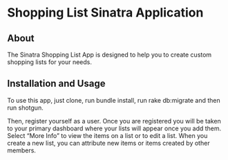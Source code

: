 # Shopping List Sinatra Application

## About

The Sinatra Shopping List App is designed to help you to create custom shopping lists for your needs.

## Installation and Usage

To use this app, just clone, run bundle install, run rake db:migrate and then run shotgun.

Then, register yourself as a user. Once you are registered you will be taken to your primary dashboard where your lists will appear once you add them. Select “More Info” to view the items on a list or to edit a list. When you create a new list, you can attribute new items or items created by other members.
